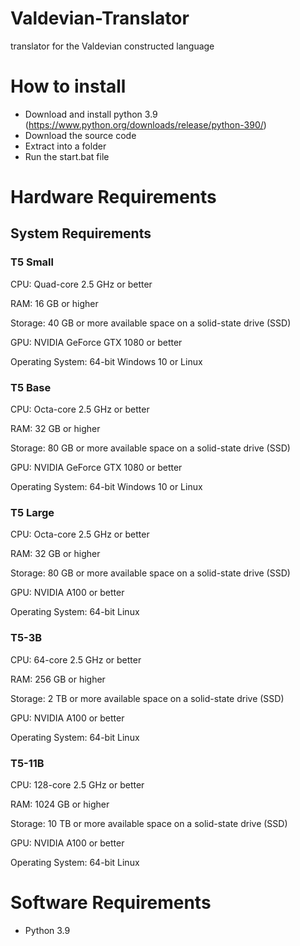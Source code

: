 # Valdevian-Translator
translator for the Valdevian constructed language
# How to install
- Download and install python 3.9 (https://www.python.org/downloads/release/python-390/)
- Download the source code
- Extract into a folder
- Run the start.bat file
# Hardware Requirements
## System Requirements
### T5 Small
CPU: Quad-core 2.5 GHz or better

RAM: 16 GB or higher

Storage: 40 GB or more available space on a solid-state drive (SSD)

GPU: NVIDIA GeForce GTX 1080 or better

Operating System: 64-bit Windows 10 or Linux

### T5 Base
CPU: Octa-core 2.5 GHz or better

RAM: 32 GB or higher

Storage: 80 GB or more available space on a solid-state drive (SSD)

GPU: NVIDIA GeForce GTX 1080 or better

Operating System: 64-bit Windows 10 or Linux

### T5 Large
CPU: Octa-core 2.5 GHz or better

RAM: 32 GB or higher

Storage: 80 GB or more available space on a solid-state drive (SSD)

GPU: NVIDIA A100 or better

Operating System: 64-bit Linux

### T5-3B
CPU: 64-core 2.5 GHz or better

RAM: 256 GB or higher

Storage: 2 TB or more available space on a solid-state drive (SSD)

GPU: NVIDIA A100 or better

Operating System: 64-bit Linux

### T5-11B
CPU: 128-core 2.5 GHz or better

RAM: 1024 GB or higher

Storage: 10 TB or more available space on a solid-state drive (SSD)

GPU: NVIDIA A100 or better

Operating System: 64-bit Linux
# Software Requirements

- Python 3.9
